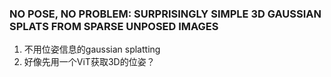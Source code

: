 ### NO POSE, NO PROBLEM: SURPRISINGLY SIMPLE 3D GAUSSIAN SPLATS FROM SPARSE UNPOSED IMAGES
1. 不用位姿信息的gaussian splatting
2. 好像先用一个ViT获取3D的位姿？